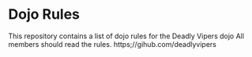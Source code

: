 Dojo Rules
==========

This repository contains a list of dojo rules for the Deadly Vipers dojo
All members should read the rules.
https;//gihub.com/deadlyvipers

